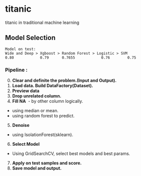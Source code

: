 # titanic
titanic in traditional machine learning


## Model Selection
```
Model on test:
Wide and Deep > Xgboost > Random Forest > Logistic > SVM
0.80            0.79      0.7655            0.76        0.75

```


### Pipeline :
0. **Clear and definite the problem.(Input and Output).**
1. **Load data. Build DataFactory(Dataset).**
2. **Preview data**
3. **Drop unrelated column.**
4. **Fill NA**
  - by other column logically.
  - using median or mean.
  - using random forest to predict.
5. **Denoise**
  - using IsolationForest(sklearn).
6. **Select Model**
  - Using GridSearchCV, select best models and best params.
7. **Apply on test samples and score.**
8. **Save model and output.**
